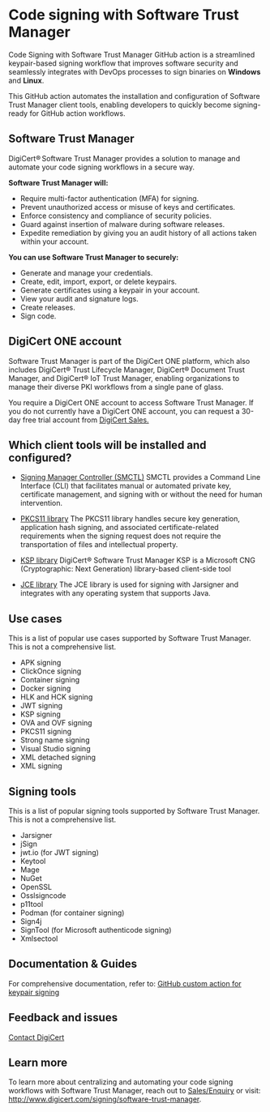 # Code signing with Software Trust Manager

Code Signing with Software Trust Manager GitHub action is a streamlined keypair-based signing workflow that improves software security and seamlessly integrates with DevOps processes to sign binaries on **Windows** and **Linux**.

This GitHub action automates the installation and configuration of Software Trust Manager client tools, enabling developers to quickly become signing-ready for GitHub action workflows.

## Software Trust Manager

DigiCert® Software Trust Manager provides a solution to manage and automate your code signing workflows in a secure way. 

**Software Trust Manager will:**
- Require multi-factor authentication (MFA) for signing.
- Prevent unauthorized access or misuse of keys and certificates.
- Enforce consistency and compliance of security policies.
- Guard against insertion of malware during software releases.
- Expedite remediation by giving you an audit history of all actions taken within your account.

**You can use Software Trust Manager to securely:**
- Generate and manage your credentials.
- Create, edit, import, export, or delete keypairs.
- Generate certificates using a keypair in your account.
- View your audit and signature logs.
- Create releases.
- Sign code.

## DigiCert ONE account

Software Trust Manager is part of the DigiCert ONE platform, which also includes DigiCert® Trust Lifecycle Manager, DigiCert® Document Trust Manager, and DigiCert® IoT Trust Manager, enabling organizations to manage their diverse PKI workflows from a single pane of glass.

You require a DigiCert ONE account to access Software Trust Manager. If you do not currently have a DigiCert ONE account, you can request a 30-day free trial account from [DigiCert Sales.](https://www.digicert.com/contact-us)

## Which client tools will be installed and configured?
- [Signing Manager Controller (SMCTL)](https://docs.digicert.com/en/software-trust-manager/tools/signing-tools/smctl.html)
SMCTL provides a Command Line Interface (CLI) that facilitates manual or automated private key, certificate management, and signing with or without the need for human intervention.

- [PKCS11 library](https://docs.digicert.com/en/software-trust-manager/tools/cryptographic-libraries-and-frameworks/pkcs11-library.html)
The PKCS11 library handles secure key generation, application hash signing, and associated certificate-related requirements when the signing request does not require the transportation of files and intellectual property.

- [KSP library](https://docs.digicert.com/en/software-trust-manager/tools/cryptographic-libraries-and-frameworks/ksp.html)
DigiCert​​®​​ Software Trust Manager KSP is a Microsoft CNG (Cryptographic: Next Generation) library-based client-side tool

- [JCE library](https://docs.digicert.com/en/software-trust-manager/tools/cryptographic-libraries-and-frameworks/jce.html)
The JCE library is used for signing with Jarsigner and integrates with any operating system that supports Java.

## Use cases

This is a list of popular use cases supported by Software Trust Manager. This is not a comprehensive list.
- APK signing
- ClickOnce signing
- Container signing 
- Docker signing
- HLK and HCK signing
- JWT signing 
- KSP signing
- OVA and OVF signing
- PKCS11 signing
- Strong name signing
- Visual Studio signing
- XML detached signing
- XML signing

## Signing tools

This is a list of popular signing tools supported by Software Trust Manager. This is not a comprehensive list.
- Jarsigner
- jSign
- jwt.io (for JWT signing)
- Keytool
- Mage
- NuGet
- OpenSSL 
- Osslsigncode
- p11tool
- Podman (for container signing)
- Sign4j
- SignTool (for Microsoft authenticode signing)
- Xmlsectool

## Documentation & Guides

For comprehensive documentation, refer to: 
[GitHub custom action for keypair signing](https://docs.digicert.com/en/digicert-one/software-trust-manager/ci-cd-integrations/plugins/github-custom-action-for-keypair-signing.html)

## Feedback and issues
[Contact DigiCert](https://www.digicert.com/contact-us)

## Learn more
To learn more about centralizing and automating your code signing workflows with Software Trust Manager, reach out to [Sales/Enquiry](mailto:sales@digicert.com) or visit: http://www.digicert.com/signing/software-trust-manager.